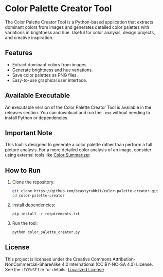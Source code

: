 # Color Palette Creator Tool

The Color Palette Creator Tool is a Python-based application that extracts dominant colors from images and generates detailed color palettes with variations in brightness and hue. Useful for color analysis, design projects, and creative inspiration.

## Features
- Extract dominant colors from images.
- Generate brightness and hue variations.
- Save color palettes as PNG files.
- Easy-to-use graphical user interface.

## Available Executable
An executable version of the Color Palette Creator Tool is available in the releases section. You can download and run the `.exe` without needing to install Python or dependencies.

## Important Note
This tool is designed to generate a color palette rather than perform a full picture analysis. For a more detailed color analysis of an image, consider using external tools like [Color Summarizer](https://mk.bcgsc.ca/color-summarizer//).

## How to Run
1. Clone the repository:
   ```sh
   git clone https://github.com/beastyrabbit/color-palette-creator.git
   cd color-palette-creator
   ```

2. Install dependencies:
   ```sh
   pip install -r requirements.txt
   ```

3. Run the tool:
   ```sh
   python color_palette_creator.py
   ```

## License
This project is licensed under the Creative Commons Attribution-NonCommercial-ShareAlike 4.0 International (CC BY-NC-SA 4.0) License. See the `LICENSE` file for details.
[Localized License](https://creativecommons.org/licenses/by-nc-sa/4.0/)
